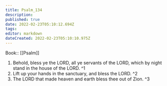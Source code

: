 ```yaml
---
title: Psalm_134
description: 
published: true
date: 2022-02-23T05:10:12.694Z
tags: 
editor: markdown
dateCreated: 2022-02-23T05:10:10.975Z
---
```


 Book:: [[Psalm]]
 1. Behold, bless ye the LORD, all ye servants of the LORD, which by night stand in the house of the LORD. ^1
 2. Lift up your hands in the sanctuary, and bless the LORD. ^2
 3. The LORD that made heaven and earth bless thee out of Zion. ^3

